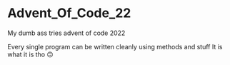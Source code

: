 # Advent_Of_Code_22
My dumb ass tries advent of code 2022

Every single program can be written cleanly using methods and stuff
It is what it is tho 🙃
